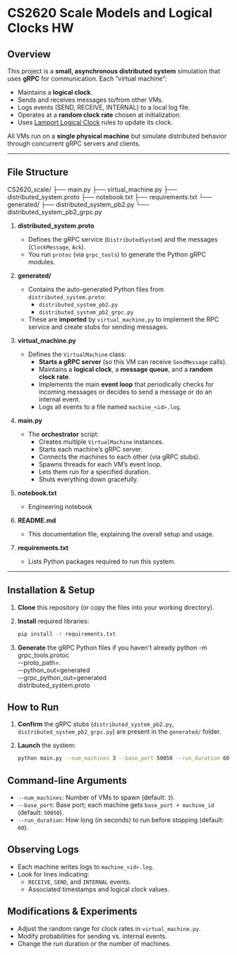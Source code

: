 # CS2620 Scale Models and Logical Clocks HW

## Overview

This project is a **small, asynchronous distributed system** simulation that uses **gRPC** for communication. Each “virtual machine”:

- Maintains a **logical clock**.  
- Sends and receives messages to/from other VMs.  
- Logs events (SEND, RECEIVE, INTERNAL) to a local log file.  
- Operates at a **random clock rate** chosen at initialization.  
- Uses [Lamport Logical Clock](https://en.wikipedia.org/wiki/Lamport_timestamps) rules to update its clock.

All VMs run on a **single physical machine** but simulate distributed behavior through concurrent gRPC servers and clients.

---

## File Structure

CS2620_scale/
├── main.py
├── virtual_machine.py
├── distributed_system.proto
├── notebook.txt
├── requirements.txt
└── generated/
    ├── distributed_system_pb2.py
    └── distributed_system_pb2_grpc.py


1. **distributed_system.proto**  
   - Defines the gRPC service (`DistributedSystem`) and the messages (`ClockMessage`, `Ack`).
   - You run `protoc` (via `grpc_tools`) to generate the Python gRPC modules.

2. **generated/**  
   - Contains the auto-generated Python files from `distributed_system.proto`:
     - `distributed_system_pb2.py`
     - `distributed_system_pb2_grpc.py`
   - These are **imported** by `virtual_machine.py` to implement the RPC service and create stubs for sending messages.

3. **virtual_machine.py**  
   - Defines the `VirtualMachine` class:
     - **Starts a gRPC server** (so this VM can receive `SendMessage` calls).  
     - Maintains a **logical clock**, a **message queue**, and a **random clock rate**.  
     - Implements the main **event loop** that periodically checks for incoming messages or decides to send a message or do an internal event.  
     - Logs all events to a file named `machine_<id>.log`.

4. **main.py**  
   - The **orchestrator** script:
     - Creates multiple `VirtualMachine` instances.  
     - Starts each machine’s gRPC server.  
     - Connects the machines to each other (via gRPC stubs).  
     - Spawns threads for each VM’s event loop.  
     - Lets them run for a specified duration.  
     - Shuts everything down gracefully.

5. **notebook.txt**  
   - Engineering notebook

6. **README.md**  
   - This documentation file, explaining the overall setup and usage.

7. **requirements.txt**  
   - Lists Python packages required to run this system.

---

## Installation & Setup

1. **Clone** this repository (or copy the files into your working directory).

2. **Install** required libraries:
   ```bash
   pip install -r requirements.txt

3. **Generate** the gRPC Python files if you haven't already
python -m grpc_tools.protoc \
    --proto_path=. \
    --python_out=generated \
    --grpc_python_out=generated \
    distributed_system.proto

## How to Run

1. **Confirm** the gRPC stubs (`distributed_system_pb2.py`, `distributed_system_pb2_grpc.py`) are present in the `generated/` folder.

2. **Launch** the system:

   ```bash
   python main.py --num_machines 3 --base_port 50050 --run_duration 60


## Command-line Arguments

- `--num_machines`: Number of VMs to spawn (default: `3`).
- `--base_port`: Base port; each machine gets `base_port + machine_id` (default: `50050`).
- `--run_duration`: How long (in seconds) to run before stopping (default: `60`).

## Observing Logs

- Each machine writes logs to `machine_<id>.log`.
- Look for lines indicating:
  - `RECEIVE`, `SEND`, and `INTERNAL` events.
  - Associated timestamps and logical clock values.

## Modifications & Experiments

- Adjust the random range for clock rates in `virtual_machine.py`.
- Modify probabilities for sending vs. internal events.
- Change the run duration or the number of machines.
